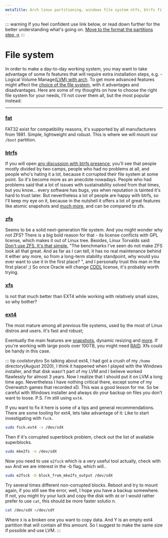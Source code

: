 ```yaml
---
metaTitle: Arch linux partitioning, windows file system ntfs, btrfs file system, zsh file system, how to choose a filesystem, how to choose between file systems, vfat file system, xfs file system, superblock crush ext4, e2fsck ext4, superblocks and accounting information.
---
```


::: warning
If you feel confident use link below, or read down further for the better understanding what's going on.
[Move to the format the partitions step ->](#Format-the-partitions)
:::

# File system
<a id="file-system"></a>
In order to make a day-to-day working system, you may want to take advantage of some fs features that will require extra installation steps, e.g. - Logical Volume Manage[(LVM) with arch](https://wiki.archlinux.org/index.php/Install_Arch_Linux_on_LVM).
To get more advanced features might affect the [choice of the file system](https://wiki.archlinux.org/index.php/File_systems#Types_of_file_systems), with it advantages and disadvantages.
Here are some of my thoughts on how to choose the right file system for your needs, I'll not cover them all, but the most popular instead:
___
### [fat](https://wiki.archlinux.org/index.php/FAT)
FAT32 exist for compatibility reasons, it's supported by all manufacturers from 1981. Simple, lightweight and robust. This is where we will mount our `/boot` partition.
### [btrfs](https://wiki.archlinux.org/index.php/Btrfs)
If you will open [any discussion with btrfs presence](https://news.ycombinator.com/item?id=22159204), you'll see that people mostly divided by two camps, people who had no problems at all, and people who's hating it a lot, because it corrupted their file system at some point. So it's become more as an anecdote nowadays.
People who had problems said that a lot of issues with sustainability solved from that times, but you know... every software has bugs, yes when reputation is tainted it's hard to trust later.
But nevertheless a lot of people are happy with btrfs, so I'll keep my eye on it, because in the nutshell it offers a lot of great features like atomic snapshots and [much more](https://btrfs.wiki.kernel.org/index.php/Status), and can be compared to zfs.

### [zfs](https://wiki.archlinux.org/index.php/ZFS)
Seems to be a solid next-generation file system. And you might wonder why not ZFS?
There is a big bold reason for that - its license conflicts with GPL license, which makes it out of Linux tree.
Besides, Linux Torvalds said: [Don't use ZFS. It's that simple.](https://www.realworldtech.com/forum/?threadid=189711&curpostid=189841) "The benchmarks I've seen do not make ZFS look all that great. And as far as I can tell, it has no real maintenance behind it either any more, so from a long-term stability standpoint, why would you ever want to use it in the first place?
", and I personally trust this man in the first place! ;)
So once Oracle will change [CDDL](https://en.wikipedia.org/wiki/Common_Development_and_Distribution_License) license, it's probably worth trying.

### [xfs](https://wiki.archlinux.org/index.php/XFS)
Is not that much better than EXT4 while working with relatively small sizes, so why bother?

### [ext4](https://wiki.archlinux.org/index.php/Ext4)
The most mature among all previous file systems, used by the most of Linux distros and users. It's fast and robust;

Eventually the main features are [snapshots](#System-snapshots), dynamic resizing and [more](https://wiki.archlinux.org/index.php/LVM#Advantages).
If you're working with large pools over 100TB, you might need [RAID](https://wiki.archlinux.org/index.php/RAID). Xfs could be handy in this case.

::: tip coolstorybro
So talking about ext4, I had got a crush of my `/home` directory(August 2020), I think it happened when I played with the Windows installer, and that disk wasn't part of my LVM and I believe worked flawlessly for almost 3 years. Now I realize that I should put it on LVM a long time ago. Nevertheless I have nothing critical there, except some of my Overwatch games that recorded xD.
This was a good lesson for me. So be careful with Windows installer and always do your backup on files you don't want to loose.
P.S. I'm still using `ext4`.

If you want to fix it here is some of a tips and general recommendations.
There are some tooling for ext4, lets take advantage of it:
Like to start investigating with `fsck`.
```sh
sudo fsck.ext4 -v /dev/sdX
```
Then if it's corrupted superblock problem, check out the list of available superblocks.
```sh
sudo mke2fs -n /dev/sdX
```
Now you need to use `e2fsck` which is a very useful tool actually, check with `man`
And we are interest in the -b flag, which will..
```sh
sudo e2fsck -b block_from_mke2fs_output /dev/sdX
```
Try several times different non-corrupted blocks.
Reboot and try to mount again, if you still see the error, well, I hope you have a backup somewhere.
If not, you might try your luck and copy the disk with `dd` or I would rather prefer to use `cat`, this should be more faster solutio n.
```sh
cat /dev/sdX >/dev/sdY
```
Where `X` is a broken one you want to copy data. And Y is an empty ext4 partition that will contain all this amount.
So I suggest to make the same size if possible and use LVM.
:::
